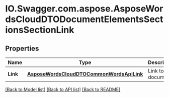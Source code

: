 # IO.Swagger.com.aspose.AsposeWordsCloudDTODocumentElementsSectionsSectionLink
## Properties

Name | Type | Description | Notes
------------ | ------------- | ------------- | -------------
**Link** | [**AsposeWordsCloudDTOCommonWordsApiLink**](AsposeWordsCloudDTOCommonWordsApiLink.md) | Link to the document. | [optional] 

[[Back to Model list]](../README.md#documentation-for-models) [[Back to API list]](../README.md#documentation-for-api-endpoints) [[Back to README]](../README.md)

